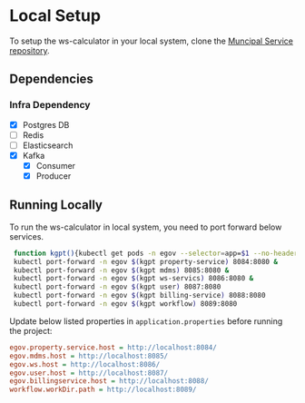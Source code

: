 # Local Setup

To setup the ws-calculator in your local system, clone the [Muncipal Service repository](https://github.com/egovernments/municipal-services).

## Dependencies

### Infra Dependency

- [x] Postgres DB
- [ ] Redis
- [ ] Elasticsearch
- [x] Kafka
  - [x] Consumer
  - [x] Producer

## Running Locally

To run the ws-calculator in local system, you need to port forward below services.

```bash
 function kgpt(){kubectl get pods -n egov --selector=app=$1 --no-headers=true | head -n1 | awk '{print $1}'}
 kubectl port-forward -n egov $(kgpt property-service) 8084:8080 &
 kubectl port-forward -n egov $(kgpt mdms) 8085:8080 &
 kubectl port-forward -n egov $(kgpt ws-servics) 8086:8080 &
 kubectl port-forward -n egov $(kgpt user) 8087:8080
 kubectl port-forward -n egov $(kgpt billing-service) 8088:8080
 kubectl port-forward -n egov $(kgpt workflow) 8089:8080
``` 

Update below listed properties in `application.properties` before running the project:

```ini
egov.property.service.host = http://localhost:8084/
egov.mdms.host = http://localhost:8085/
egov.ws.host = http://localhost:8086/
egov.user.host = http://localhost:8087/
egov.billingservice.host = http://localhost:8088/
workflow.workDir.path = http://localhost:8089/
```